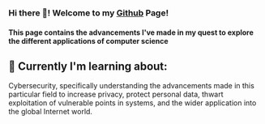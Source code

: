 ### Hi there 👋! Welcome to my [Github](https://github.com/ntdkhiem) Page!

#### This page contains the advancements I've made in my quest to explore the different applications of computer science

## 💾 Currently I'm learning about:
Cybersecurity, specifically understanding the advancements made in this particular field to increase privacy, protect personal data, thwart exploitation of vulnerable points in systems, and the wider application into the global Internet world. 

<!--
**CKWlee/CKWLee** is a ✨ _special_ ✨ repository because its `README.md` (this file) appears on your GitHub profile.

Here are some ideas to get you started:

- 🔭 I’m currently working on ...
- 🌱 I’m currently learning ...
- 👯 I’m looking to collaborate on ...
- 🤔 I’m looking for help with ...
- 💬 Ask me about ...
- 📫 How to reach me: ...
- 😄 Pronouns: ...
- ⚡ Fun fact: ...
-->
